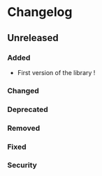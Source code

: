 # Changelog

## Unreleased

### Added
- First version of the library !

### Changed

### Deprecated

### Removed

### Fixed

### Security
